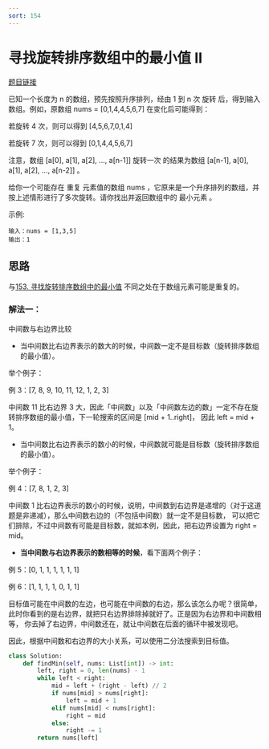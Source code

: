 ```yaml
---
sort: 154
---
```

# 寻找旋转排序数组中的最小值 II

[题目链接](https://leetcode-cn.com/problems/find-minimum-in-rotated-sorted-array-ii/submissions/)

已知一个长度为 n 的数组，预先按照升序排列，经由 1 到 n 次 旋转 后，得到输入数组。例如，原数组 nums = [0,1,4,4,5,6,7] 在变化后可能得到：

若旋转 4 次，则可以得到 [4,5,6,7,0,1,4]

若旋转 7 次，则可以得到 [0,1,4,4,5,6,7]

注意，数组 [a[0], a[1], a[2], ..., a[n-1]] 旋转一次 的结果为数组 [a[n-1], a[0], a[1], a[2], ..., a[n-2]] 。

给你一个可能存在 重复 元素值的数组 nums ，它原来是一个升序排列的数组，并按上述情形进行了多次旋转。请你找出并返回数组中的 最小元素 。

示例:
```
输入：nums = [1,3,5]
输出：1
```

## 思路
与[153. 寻找旋转排序数组中的最小值](https://leetcode-cn.com/problems/find-minimum-in-rotated-sorted-array/) 
不同之处在于数组元素可能是重复的。

### 解法一：
中间数与右边界比较

* 当中间数比右边界表示的数大的时候，中间数一定不是目标数（旋转排序数组的最小值）。

举个例子：

例 3：[7, 8, 9, 10, 11, 12, 1, 2, 3]

中间数 11 比右边界 3 大，因此「中间数」以及「中间数左边的数」一定不存在旋转排序数组的最小值，下一轮搜索的区间是 [mid + 1..right]，
因此 left = mid + 1。

* 当中间数比右边界表示的数小的时候，中间数就可能是目标数（旋转排序数组的最小值）。

举个例子：

例 4：[7, 8, 1, 2, 3]

中间数 1 比右边界表示的数小的时候，说明，中间数到右边界是递增的（对于这道题是非递减），那么中间数右边的（不包括中间数）就一定不是目标数，
可以把它们排除，不过中间数有可能是目标数，就如本例，因此，把右边界设置为 right = mid。

* **当中间数与右边界表示的数相等的时候**，看下面两个例子：

例 5：[0, 1, 1, 1, 1, 1, 1]

例 6：[1, 1, 1, 1, 0, 1, 1]

目标值可能在中间数的左边，也可能在中间数的右边，那么该怎么办呢？很简单，此时你看到的是右边界，就把只右边界排除掉就好了。正是因为右边界和中间数相等，
你去掉了右边界，中间数还在，就让中间数在后面的循环中被发现吧。

因此，根据中间数和右边界的大小关系，可以使用二分法搜索到目标值。

```python
class Solution:
    def findMin(self, nums: List[int]) -> int:
        left, right = 0, len(nums) - 1
        while left < right:
            mid = left + (right - left) // 2
            if nums[mid] > nums[right]:
                left = mid + 1
            elif nums[mid] < nums[right]:
                right = mid
            else:
                right -= 1
        return nums[left]
```

